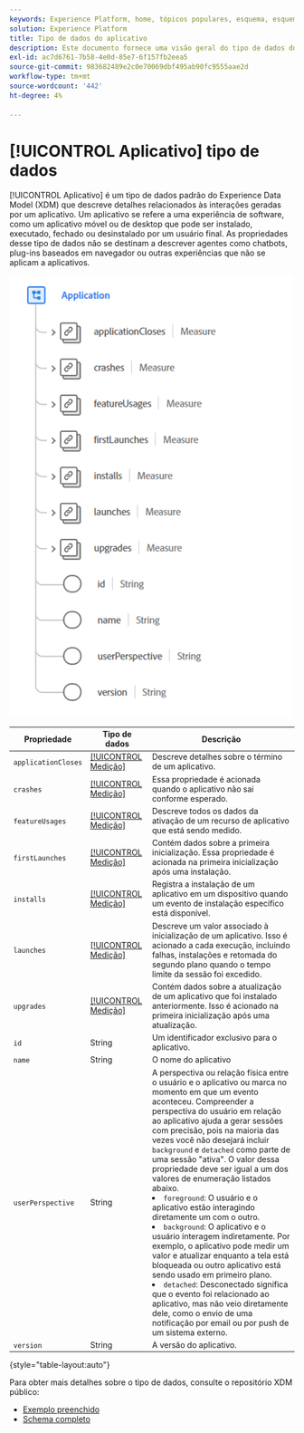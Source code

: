 ```yaml
---
keywords: Experience Platform, home, tópicos populares, esquema, esquema, XDM, campos, esquemas, esquemas, aplicativo, tipo de dados, tipo de dados, tipo de dados;
solution: Experience Platform
title: Tipo de dados do aplicativo
description: Este documento fornece uma visão geral do tipo de dados do Application Experience Data Model (XDM).
exl-id: ac7d6761-7b58-4e0d-85e7-6f157fb2eea5
source-git-commit: 983682489e2c0e70069dbf495ab90fc9555aae2d
workflow-type: tm+mt
source-wordcount: '442'
ht-degree: 4%

---
```


# [!UICONTROL Aplicativo] tipo de dados

[!UICONTROL Aplicativo] é um tipo de dados padrão do Experience Data Model (XDM) que descreve detalhes relacionados às interações geradas por um aplicativo. Um aplicativo se refere a uma experiência de software, como um aplicativo móvel ou de desktop que pode ser instalado, executado, fechado ou desinstalado por um usuário final. As propriedades desse tipo de dados não se destinam a descrever agentes como chatbots, plug-ins baseados em navegador ou outras experiências que não se aplicam a aplicativos.

<img src="../images/data-types/application.PNG" width="500" /><br />

| Propriedade | Tipo de dados | Descrição |
| --- | --- | --- |
| `applicationCloses` | [[!UICONTROL Medição]](./measure.md) | Descreve detalhes sobre o término de um aplicativo. |
| `crashes` | [[!UICONTROL Medição]](./measure.md) | Essa propriedade é acionada quando o aplicativo não sai conforme esperado. |
| `featureUsages` | [[!UICONTROL Medição]](./measure.md) | Descreve todos os dados da ativação de um recurso de aplicativo que está sendo medido. |
| `firstLaunches` | [[!UICONTROL Medição]](./measure.md) | Contém dados sobre a primeira inicialização. Essa propriedade é acionada na primeira inicialização após uma instalação. |
| `installs` | [[!UICONTROL Medição]](./measure.md) | Registra a instalação de um aplicativo em um dispositivo quando um evento de instalação específico está disponível. |
| `launches` | [[!UICONTROL Medição]](./measure.md) | Descreve um valor associado à inicialização de um aplicativo. Isso é acionado a cada execução, incluindo falhas, instalações e retomada do segundo plano quando o tempo limite da sessão foi excedido. |
| `upgrades` | [[!UICONTROL Medição]](./measure.md) | Contém dados sobre a atualização de um aplicativo que foi instalado anteriormente. Isso é acionado na primeira inicialização após uma atualização. |
| `id` | String | Um identificador exclusivo para o aplicativo. |
| `name` | String | O nome do aplicativo  |
| `userPerspective` | String | A perspectiva ou relação física entre o usuário e o aplicativo ou marca no momento em que um evento aconteceu. Compreender a perspectiva do usuário em relação ao aplicativo ajuda a gerar sessões com precisão, pois na maioria das vezes você não desejará incluir `background` e `detached` como parte de uma sessão &quot;ativa&quot;. O valor dessa propriedade deve ser igual a um dos valores de enumeração listados abaixo. <li> `foreground`: O usuário e o aplicativo estão interagindo diretamente um com o outro. </li> <li> `background`: O aplicativo e o usuário interagem indiretamente. Por exemplo, o aplicativo pode medir um valor e atualizar enquanto a tela está bloqueada ou outro aplicativo está sendo usado em primeiro plano.  </li> <li> `detached`: Desconectado significa que o evento foi relacionado ao aplicativo, mas não veio diretamente dele, como o envio de uma notificação por email ou por push de um sistema externo. |
| `version` | String | A versão do aplicativo. |

{style=&quot;table-layout:auto&quot;}

Para obter mais detalhes sobre o tipo de dados, consulte o repositório XDM público:

* [Exemplo preenchido](https://github.com/adobe/xdm/blob/master/components/datatypes/channels/application.example.1.json)
* [Schema completo](https://github.com/adobe/xdm/blob/master/components/datatypes/channels/application.schema.json)
